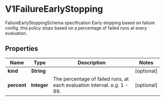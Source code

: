 

# V1FailureEarlyStopping

FailureEarlyStoppingSchema specification Early stopping based on failure config. this policy stops based on a percentage of failed runs at every evaluation.

## Properties

Name | Type | Description | Notes
------------ | ------------- | ------------- | -------------
**kind** | **String** |  |  [optional]
**percent** | **Integer** | The percentage of failed runs, at each evaluation interval. e.g. 1 - 99. |  [optional]



